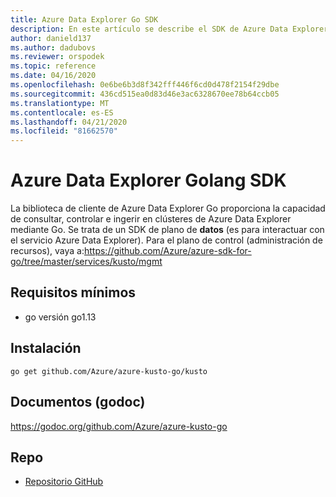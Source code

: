 ```yaml
---
title: Azure Data Explorer Go SDK
description: En este artículo se describe el SDK de Azure Data Explorer Go.
author: danield137
ms.author: dadubovs
ms.reviewer: orspodek
ms.topic: reference
ms.date: 04/16/2020
ms.openlocfilehash: 0e6be6b3d8f342fff446f6cd0d478f2154f29dbe
ms.sourcegitcommit: 436cd515ea0d83d46e3ac6328670ee78b64ccb05
ms.translationtype: MT
ms.contentlocale: es-ES
ms.lasthandoff: 04/21/2020
ms.locfileid: "81662570"
---
```

# <a name="azure-data-explorer-golang-sdk"></a>Azure Data Explorer Golang SDK

La biblioteca de cliente de Azure Data Explorer Go proporciona la capacidad de consultar, controlar e ingerir en clústeres de Azure Data Explorer mediante Go. Se trata de un SDK de plano de **datos** (es para interactuar con el servicio Azure Data Explorer). Para el plano de control (administración de recursos), vaya a:https://github.com/Azure/azure-sdk-for-go/tree/master/services/kusto/mgmt 

## <a name="minimum-requirements"></a>Requisitos mínimos
* go versión go1.13

## <a name="installation"></a>Instalación
`go get github.com/Azure/azure-kusto-go/kusto`

## <a name="docs-godoc"></a>Documentos (godoc)
https://godoc.org/github.com/Azure/azure-kusto-go

## <a name="repo"></a>Repo
* [Repositorio GitHub](https://github.com/Azure/azure-kusto-go)
